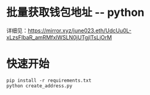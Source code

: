 # 批量获取钱包地址 -- python

详细见：https://mirror.xyz/june023.eth/UdcUu0L-xLzsFIbaR_amRMfxlWSLN0jUTgjlTsLjOrM


# 快速开始

```
pip install -r requirements.txt 
python create_address.py
```

